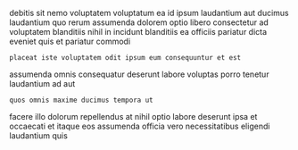 <!--
title: Compatible 24 hour complexity
author: Meaghan
date: 2015-04-19-2328
link: 2015-04-19-2328-compatible-24-hour-complexity
tags: [PHP,Ember,controller]
-->

debitis sit nemo voluptatem
voluptatum ea id ipsum laudantium aut
ducimus laudantium  quo rerum assumenda dolorem optio libero
consectetur  ad voluptatem blanditiis nihil in incidunt
 blanditiis ea officiis  pariatur 
dicta eveniet quis et    pariatur  commodi
 	placeat iste voluptatem odit ipsum eum consequuntur et est
assumenda  omnis consequatur deserunt labore
voluptas   porro tenetur laudantium ad aut
 	quos omnis maxime ducimus tempora ut
facere illo dolorum  repellendus at nihil optio
labore deserunt ipsa et occaecati et itaque eos  assumenda
officia vero necessitatibus eligendi laudantium quis